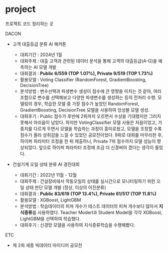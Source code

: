 # project
프로젝트 코드 정리하는 곳

DACON
- 고객 대출등급 분류 AI 해커톤
  - 대회기간 : 2024년 1월
  - 대회주제 : 대출 고객과 관련된 데이터 분석을 통해 고객의 대출등급(A-G)을 예측하는 AI 모델 개발
  - 대회결과 : **Public 6/559 (TOP 1.07%), Private 9/519 (TOP 1.73%)**
  - 활용모델 : Voting Classifier (RandomForest, GradientBoosting, DecisionTree)
  - 분석방법 : 변수선택과 파생변수 생성이 점수에 큰 영향을 미치는 것 같아, 여러 조합으로 변수를 선택해보고 다양한 파생변수를 생성하는 등의 전처리 수행. 모델링의 경우, 학습한 모델 중 가장 점수가 높았던 RandomForest, GradientBoosting, DecisionTree 모델을 사용하여 앙상블 모델 생성.
  - 대회후기 : Public 점수가 후반에 2위까지 오르면서 수상을 기대했지만 그러지 못해서 아쉬움이 남았다. 하지만 VotingClassifier 모델 사용은 처음이었고, 가중치를 다르게 두면서 모델을 학습하는 과정이 흥미로웠고, 모델을 조정할 수록 점수가 올라 성취감을 느낄 수 있었던 공모전이었다. 9위로 대회를 마무리한 후, 하이퍼 파라미터 조정을 한 뒤 제출하니, Private 7위 점수까지 모델 성능이 향상되었다. 앞으로 하이퍼 파라미터 조정에 조금 더 신경써야 겠다는 생각이 들었다.

- 건설기계 오일 상태 분류 AI 경진대회
  - 대회기간 : 2022년 11월 - 12월
  - 대회주제 : 건설장비에서 작동오일의 상태를 실시간으로 모니터링하기 위한 오일 상태 판단 모델 개발 (정상, 이상의 이진분류)
  - 대회결과 : **Public  83/619 (TOP 13.4%), Private 61/517 (TOP 11.8%)**
  - 활용모델 : XGBoost, LightGBM
  - 분석방법 : 학습데이터의 피쳐 개수가 테스트 데이터의 피쳐 개수보다 많아서 **지식증류**를 사용하였다. Teacher Moderl과 Student Model을 각각 XGBoost, LightGBM을 선택하여 학습했다.
  - 대회후기 : 신경망 모델을 사용하여 지식증류학습을 수행해봤다.
    


ETC
- 제 2회 세종 빅데이터 아이디어 공모전
